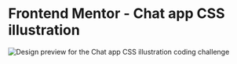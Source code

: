 # Frontend Mentor - Chat app CSS illustration

![Design preview for the Chat app CSS illustration coding challenge](.app/design/desktop-preview.jpg)
